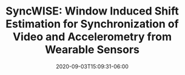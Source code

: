---
title: "SyncWISE: Window Induced Shift Estimation for Synchronization of Video and Accelerometry from Wearable Sensors"
date: 2020-09-03T15:09:31-06:00
draft: false
cover_image: "/img/syncwise.png"
has_link: true
link: "http://syncwiseproject.info/"
link_label: "Info"
has_github_link: true
github_link: "https://github.com/HAbitsLab/SyncWISE"
has_youtube_link: true
youtube_link: "https://www.youtube.com/watch?v=p86hH8O5xhs"

---